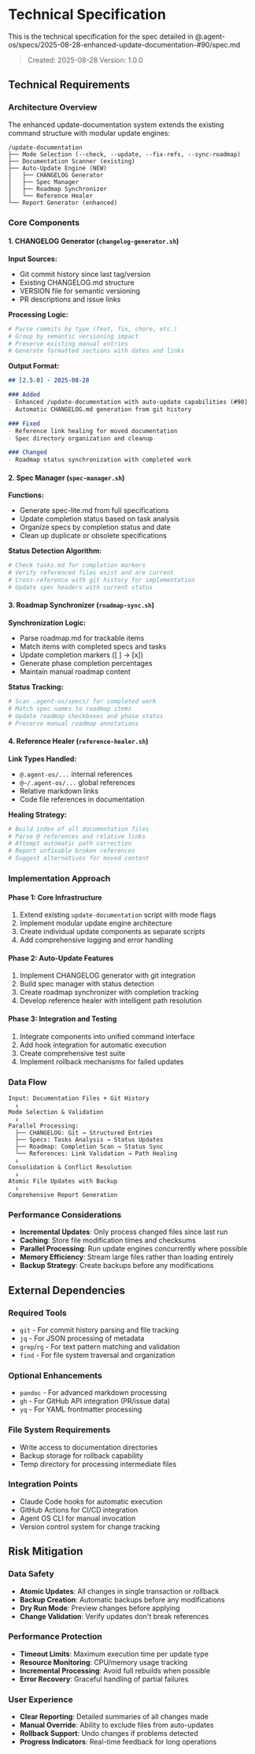 # Technical Specification

This is the technical specification for the spec detailed in @.agent-os/specs/2025-08-28-enhanced-update-documentation-#90/spec.md

> Created: 2025-08-28
> Version: 1.0.0

## Technical Requirements

### Architecture Overview

The enhanced update-documentation system extends the existing command structure with modular update engines:

```
/update-documentation
├── Mode Selection (--check, --update, --fix-refs, --sync-roadmap)
├── Documentation Scanner (existing)
├── Auto-Update Engine (NEW)
│   ├── CHANGELOG Generator
│   ├── Spec Manager
│   ├── Roadmap Synchronizer
│   └── Reference Healer
└── Report Generator (enhanced)
```

### Core Components

#### 1. CHANGELOG Generator (`changelog-generator.sh`)

**Input Sources:**
- Git commit history since last tag/version
- Existing CHANGELOG.md structure
- VERSION file for semantic versioning
- PR descriptions and issue links

**Processing Logic:**
```bash
# Parse commits by type (feat, fix, chore, etc.)
# Group by semantic versioning impact
# Preserve existing manual entries
# Generate formatted sections with dates and links
```

**Output Format:**
```markdown
## [2.5.0] - 2025-08-28

### Added
- Enhanced /update-documentation with auto-update capabilities (#90)
- Automatic CHANGELOG.md generation from git history

### Fixed
- Reference link healing for moved documentation
- Spec directory organization and cleanup

### Changed
- Roadmap status synchronization with completed work
```

#### 2. Spec Manager (`spec-manager.sh`)

**Functions:**
- Generate spec-lite.md from full specifications
- Update completion status based on task analysis
- Organize specs by completion status and date
- Clean up duplicate or obsolete specifications

**Status Detection Algorithm:**
```bash
# Check tasks.md for completion markers
# Verify referenced files exist and are current
# Cross-reference with git history for implementation
# Update spec headers with current status
```

#### 3. Roadmap Synchronizer (`roadmap-sync.sh`)

**Synchronization Logic:**
- Parse roadmap.md for trackable items
- Match items with completed specs and tasks
- Update completion markers ([ ] → [x])
- Generate phase completion percentages
- Maintain manual roadmap content

**Status Tracking:**
```bash
# Scan .agent-os/specs/ for completed work
# Match spec names to roadmap items
# Update roadmap checkboxes and phase status
# Preserve manual roadmap annotations
```

#### 4. Reference Healer (`reference-healer.sh`)

**Link Types Handled:**
- `@.agent-os/...` internal references
- `@~/.agent-os/...` global references  
- Relative markdown links
- Code file references in documentation

**Healing Strategy:**
```bash
# Build index of all documentation files
# Parse @ references and relative links
# Attempt automatic path correction
# Report unfixable broken references
# Suggest alternatives for moved content
```

### Implementation Approach

#### Phase 1: Core Infrastructure
1. Extend existing `update-documentation` script with mode flags
2. Implement modular update engine architecture
3. Create individual update components as separate scripts
4. Add comprehensive logging and error handling

#### Phase 2: Auto-Update Features
1. Implement CHANGELOG generator with git integration
2. Build spec manager with status detection
3. Create roadmap synchronizer with completion tracking
4. Develop reference healer with intelligent path resolution

#### Phase 3: Integration and Testing
1. Integrate components into unified command interface
2. Add hook integration for automatic execution
3. Create comprehensive test suite
4. Implement rollback mechanisms for failed updates

### Data Flow

```
Input: Documentation Files + Git History
  ↓
Mode Selection & Validation
  ↓
Parallel Processing:
  ├── CHANGELOG: Git → Structured Entries
  ├── Specs: Tasks Analysis → Status Updates  
  ├── Roadmap: Completion Scan → Status Sync
  └── References: Link Validation → Path Healing
  ↓
Consolidation & Conflict Resolution
  ↓
Atomic File Updates with Backup
  ↓
Comprehensive Report Generation
```

### Performance Considerations

- **Incremental Updates**: Only process changed files since last run
- **Caching**: Store file modification times and checksums
- **Parallel Processing**: Run update engines concurrently where possible
- **Memory Efficiency**: Stream large files rather than loading entirely
- **Backup Strategy**: Create backups before any modifications

## External Dependencies

### Required Tools
- `git` - For commit history parsing and file tracking
- `jq` - For JSON processing of metadata
- `grep`/`rg` - For text pattern matching and validation
- `find` - For file system traversal and organization

### Optional Enhancements
- `pandoc` - For advanced markdown processing
- `gh` - For GitHub API integration (PR/issue data)
- `yq` - For YAML frontmatter processing

### File System Requirements
- Write access to documentation directories
- Backup storage for rollback capability
- Temp directory for processing intermediate files

### Integration Points
- Claude Code hooks for automatic execution
- GitHub Actions for CI/CD integration
- Agent OS CLI for manual invocation
- Version control system for change tracking

## Risk Mitigation

### Data Safety
- **Atomic Updates**: All changes in single transaction or rollback
- **Backup Creation**: Automatic backups before any modifications
- **Dry Run Mode**: Preview changes before applying
- **Change Validation**: Verify updates don't break references

### Performance Protection  
- **Timeout Limits**: Maximum execution time per update type
- **Resource Monitoring**: CPU/memory usage tracking
- **Incremental Processing**: Avoid full rebuilds when possible
- **Error Recovery**: Graceful handling of partial failures

### User Experience
- **Clear Reporting**: Detailed summaries of all changes made
- **Manual Override**: Ability to exclude files from auto-updates
- **Rollback Support**: Undo changes if problems detected
- **Progress Indicators**: Real-time feedback for long operations